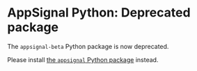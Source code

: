 # AppSignal Python: Deprecated package

The `appsignal-beta` Python package is now deprecated.

Please install [the `appsignal` Python package](https://pypi.org/project/appsignal/) instead.

